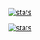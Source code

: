 [![stats](https://github-readme-stats.vercel.app/api?username=FokaStudio&count_private=true&show_icons=true&border_color=FFFFFF&&bg_color=DEG,EE9269,EED669&title_color=F8F8F8&border_radius=13)](https://github.com/FokaStudio)

[![stats](https://github-readme-stats.vercel.app/api/top-langs/?username=FokaStudio&langs_count=8&count_private=true&show_icons=true&border_color=FFFFFF&&bg_color=DEG,EE9269,EED669&title_color=F8F8F8&border_radius=13)](https://github.com/FokaStudio)
